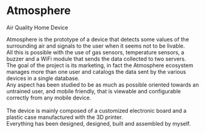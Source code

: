 # Atmosphere
Air Quality Home Device

Atmosphere is the prototype of a device that detects some values of the surrounding air and signals to the user when it seems not to be livable.<br>
All this is possible with the use of gas sensors, temperature sensors, a buzzer and a WiFi module that sends the data collected to two servers.<br>
The goal of the project is its marketing, in fact the Atmosphere ecosystem manages more than one user and catalogs the data sent by the various devices in a single database.<br>
Any aspect has been studied to be as much as possible oriented towards an untrained user, and mobile friendly, that is viewable and configurable correctly from any mobile device.<br>
<br>
The device is mainly composed of a customized electronic board and a plastic case manufactured with the 3D printer.<br>
Everything has been designed, designed, built and assembled by myself.
